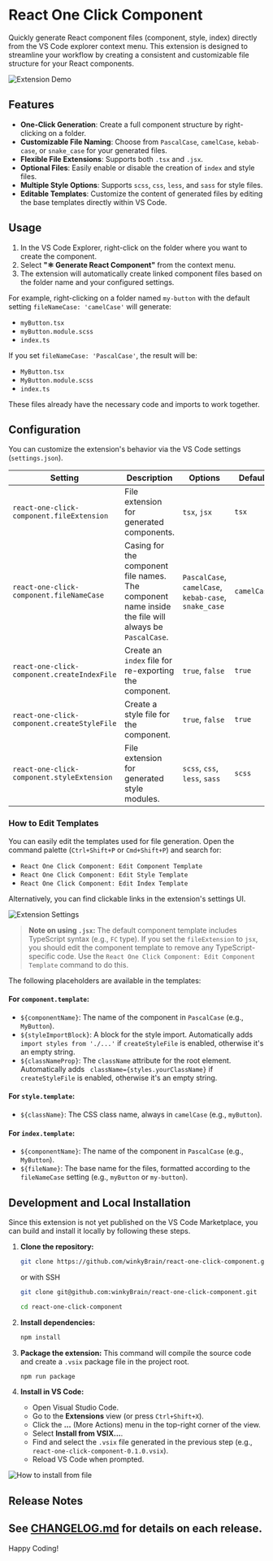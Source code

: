 
# React One Click Component

Quickly generate React component files (component, style, index) directly from the VS Code explorer context menu. This extension is designed to streamline your workflow by creating a consistent and customizable file structure for your React components.

![Extension Demo](assets/demo.gif)

## Features

-   **One-Click Generation**: Create a full component structure by right-clicking on a folder.
-   **Customizable File Naming**: Choose from `PascalCase`, `camelCase`, `kebab-case`, or `snake_case` for your generated files.
-   **Flexible File Extensions**: Supports both `.tsx` and `.jsx`.
-   **Optional Files**: Easily enable or disable the creation of `index` and style files.
-   **Multiple Style Options**: Supports `scss`, `css`, `less`, and `sass` for style files.
-   **Editable Templates**: Customize the content of generated files by editing the base templates directly within VS Code.

## Usage

1.  In the VS Code Explorer, right-click on the folder where you want to create the component.
2.  Select **"⚛️ Generate React Component"** from the context menu.
3.  The extension will automatically create linked component files based on the folder name and your configured settings.

For example, right-clicking on a folder named `my-button` with the default setting `fileNameCase: 'camelCase'` will generate:
-   `myButton.tsx`
-   `myButton.module.scss`
-   `index.ts`

If you set `fileNameCase: 'PascalCase'`, the result will be:
-   `MyButton.tsx`
-   `MyButton.module.scss`
-   `index.ts`

These files already have the necessary code and imports to work together.

## Configuration

You can customize the extension's behavior via the VS Code settings (`settings.json`).

| Setting | Description | Options | Default |
|---|---|---|---|
| `react-one-click-component.fileExtension` | File extension for generated components. | `tsx`, `jsx` | `tsx` |
| `react-one-click-component.fileNameCase` | Casing for the component file names. The component name inside the file will always be `PascalCase`. | `PascalCase`, `camelCase`, `kebab-case`, `snake_case` | `camelCase` |
| `react-one-click-component.createIndexFile` | Create an `index` file for re-exporting the component. | `true`, `false` | `true` |
| `react-one-click-component.createStyleFile` | Create a style file for the component. | `true`, `false` | `true` |
| `react-one-click-component.styleExtension` | File extension for generated style modules. | `scss`, `css`, `less`, `sass` | `scss` |

### How to Edit Templates

You can easily edit the templates used for file generation. Open the command palette (`Ctrl+Shift+P` or `Cmd+Shift+P`) and search for:

-   `React One Click Component: Edit Component Template`
-   `React One Click Component: Edit Style Template`
-   `React One Click Component: Edit Index Template`

Alternatively, you can find clickable links in the extension's settings UI.

![Extension Settings](assets/settings.png)

> **Note on using `.jsx`:** The default component template includes TypeScript syntax (e.g., `FC` type). If you set the `fileExtension` to `jsx`, you should edit the component template to remove any TypeScript-specific code. Use the `React One Click Component: Edit Component Template` command to do this.

The following placeholders are available in the templates:
#### For `component.template`:
-   `${componentName}`: The name of the component in `PascalCase` (e.g., `MyButton`).
-   `${styleImportBlock}`: A block for the style import. Automatically adds `import styles from './...'` if `createStyleFile` is enabled, otherwise it's an empty string.
-   `${classNameProp}`: The `className` attribute for the root element. Automatically adds ` className={styles.yourClassName}` if `createStyleFile` is enabled, otherwise it's an empty string.

#### For `style.template`:
-   `${className}`: The CSS class name, always in `camelCase` (e.g., `myButton`).

#### For `index.template`:
-   `${componentName}`: The name of the component in `PascalCase` (e.g., `MyButton`).
-   `${fileName}`: The base name for the files, formatted according to the `fileNameCase` setting (e.g., `myButton` or `my-button`).

## Development and Local Installation

Since this extension is not yet published on the VS Code Marketplace, you can build and install it locally by following these steps.

1.  **Clone the repository:**
    ```bash
    git clone https://github.com/winkyBrain/react-one-click-component.git
    ```
    or with SSH
    ```bash
    git clone git@github.com:winkyBrain/react-one-click-component.git
    ```
    ```bash
    cd react-one-click-component
    ```

3.  **Install dependencies:**
    ```bash
    npm install
    ```

4.  **Package the extension:**
    This command will compile the source code and create a `.vsix` package file in the project root.
    ```bash
    npm run package
    ```

5.  **Install in VS Code:**
    -   Open Visual Studio Code.
    -   Go to the **Extensions** view (or press `Ctrl+Shift+X`).
    -   Click the **...** (More Actions) menu in the top-right corner of the view.
    -   Select **Install from VSIX...**.
    -   Find and select the `.vsix` file generated in the previous step (e.g., `react-one-click-component-0.1.0.vsix`).
    -   Reload VS Code when prompted.

![How to install from file](assets/howToInstall.png)

## Release Notes

See [CHANGELOG.md](CHANGELOG.md) for details on each release.
---

Happy Coding!

